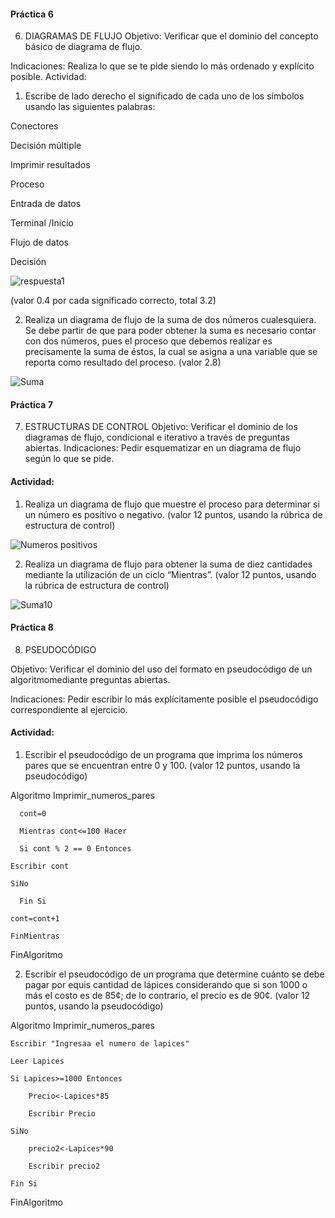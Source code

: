 #### Práctica 6
6. DIAGRAMAS DE FLUJO
Objetivo: Verificar que el dominio del concepto básico de diagrama de flujo.


Indicaciones: Realiza lo que se te pide siendo lo más ordenado y explícito posible.
Actividad:



  1. Escribe de lado derecho el significado de cada uno de los símbolos usando las
  siguientes palabras: 
  
  Conectores
  
  Decisión múltiple
  
  Imprimir resultados
  
  Proceso
  
  Entrada de datos
  
  Terminal /Inicio
  
  Flujo de datos
  
  Decisión
  
  
  
![respuesta1](https://user-images.githubusercontent.com/101203621/160166521-2b6fb95d-a884-41fb-920f-dd85e78338fc.png)


  
  (valor 0.4 por cada significado correcto, total 3.2)
  
   2. Realiza un diagrama de flujo de la suma de dos números cualesquiera. Se debe partir de que para poder obtener la suma es necesario contar con dos números, pues el
    proceso que debemos realizar es precisamente la suma de éstos, la cual se asigna a una variable que se reporta como resultado del proceso. (valor 2.8)
    
    
    
 ![Suma](https://user-images.githubusercontent.com/101203621/160168026-baf0a912-0cf3-4373-bc71-e9a192a60676.png)

    
    
 #### Práctica 7
7. ESTRUCTURAS DE CONTROL
Objetivo: Verificar el dominio de los diagramas de flujo, condicional e iterativo a través de preguntas abiertas.
Indicaciones: Pedir esquematizar en un diagrama de flujo según lo que se pide.
#### Actividad:
  1. Realiza un diagrama de flujo que muestre el proceso para determinar si un número es positivo o negativo. (valor 12 puntos, usando la rúbrica de estructura de control)


  
  ![Numeros positivos](https://user-images.githubusercontent.com/101203621/160169195-9d8d1854-e575-43dc-8644-f822884b1eac.png)

  
  
  
  2. Realiza un diagrama de flujo para obtener la suma de diez cantidades mediante la utilización de un ciclo “Mientras”. (valor 12 puntos, usando la rúbrica de estructura de
control)



![Suma10](https://user-images.githubusercontent.com/101203621/160169511-b87a1097-79c3-406d-9616-21b2b61f031d.png)




#### Práctica 8
8. PSEUDOCÓDIGO

Objetivo: Verificar el dominio del uso del formato en pseudocódigo de un algoritmomediante preguntas abiertas.

Indicaciones: Pedir escribir lo más explícitamente posible el pseudocódigo correspondiente al ejercicio.

#### Actividad:


  1. Escribir el pseudocódigo de un programa que imprima los números pares que se encuentran entre 0 y 100. (valor 12 puntos, usando la pseudocódigo)


  
  Algoritmo Imprimir_numeros_pares

	  cont=0
	
	  Mientras cont<=100 Hacer

	  Si cont % 2 == 0 Entonces
		
    Escribir cont
	
    SiNo
		
	  Fin Si
	  
    cont=cont+1
    
    FinMientras

FinAlgoritmo

  
  
  
  2. Escribir el pseudocódigo de un programa que determine cuánto se debe pagar por equis cantidad de lápices considerando que si son 1000 o más el costo es de 85¢; de lo
contrario, el precio es de 90¢. (valor 12 puntos, usando la pseudocódigo)



Algoritmo Imprimir_numeros_pares

	Escribir "Ingresaa el numero de lapices"
  
	Leer Lapices
  
	Si Lapices>=1000 Entonces
  
		Precio<-Lapices*85
    
		Escribir Precio
    
	SiNo
  
		precio2<-Lapices*90
    
		Escribir precio2
		
	Fin Si
  
FinAlgoritmo


